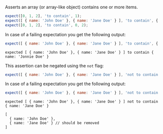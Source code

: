 Asserts an array (or array-like object) contains one or more items.

```javascript
expect([0, 1, 2], 'to contain', 1);
expect([ { name: 'John Doe' }, { name: 'Jane Doe' } ], 'to contain', { name: 'Jane Doe' });
expect([0, 1, 2], 'to contain', 0, 2);
```

In case of a failing expectation you get the following output:

```javascript
expect([ { name: 'John Doe' }, { name: 'Jane Doe' } ], 'to contain', { name: 'Jonnie Doe' });
```


```output
expected [ { name: 'John Doe' }, { name: 'Jane Doe' } ] to contain { name: 'Jonnie Doe' }
```

This assertion can be negated using the `not` flag:

```javascript
expect([ { name: 'John Doe' }, { name: 'Jane Doe' } ], 'not to contain', { name: 'Jonnie Doe' });
```

In case of a failing expectation you get the following output:

```javascript
expect([ { name: 'John Doe' }, { name: 'Jane Doe' } ], 'not to contain', { name: 'Jane Doe' });
```

```output
expected [ { name: 'John Doe' }, { name: 'Jane Doe' } ] not to contain { name: 'Jane Doe' }

[
  { name: 'John Doe' },
  { name: 'Jane Doe' } // should be removed
]
```
